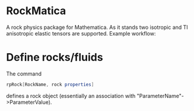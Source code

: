 # RockMatica
A rock physics package for Mathematica. As it stands two isotropic and TI anisotropic elastic tensors are supported. Example workflow:

# Define rocks/fluids
The command 

```Mathematica 
rpRock[RockName, rock properties]
```
defines a rock object (essentially an association with "ParameterName"->ParameterValue).

